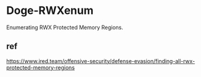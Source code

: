 # Doge-RWXenum
Enumerating RWX Protected Memory Regions. 

## ref
https://www.ired.team/offensive-security/defense-evasion/finding-all-rwx-protected-memory-regions
